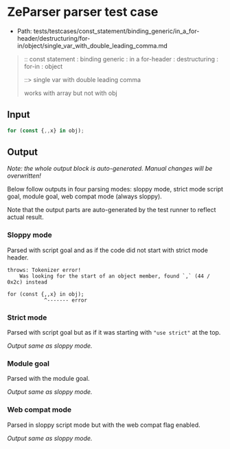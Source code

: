 # ZeParser parser test case

- Path: tests/testcases/const_statement/binding_generic/in_a_for-header/destructuring/for-in/object/single_var_with_double_leading_comma.md

> :: const statement : binding generic : in a for-header : destructuring : for-in : object
>
> ::> single var with double leading comma
>
> works with array but not with obj

## Input

`````js
for (const {,,x} in obj);
`````

## Output

_Note: the whole output block is auto-generated. Manual changes will be overwritten!_

Below follow outputs in four parsing modes: sloppy mode, strict mode script goal, module goal, web compat mode (always sloppy).

Note that the output parts are auto-generated by the test runner to reflect actual result.

### Sloppy mode

Parsed with script goal and as if the code did not start with strict mode header.

`````
throws: Tokenizer error!
    Was looking for the start of an object member, found `,` (44 / 0x2c) instead

for (const {,,x} in obj);
            ^------- error
`````

### Strict mode

Parsed with script goal but as if it was starting with `"use strict"` at the top.

_Output same as sloppy mode._

### Module goal

Parsed with the module goal.

_Output same as sloppy mode._

### Web compat mode

Parsed in sloppy script mode but with the web compat flag enabled.

_Output same as sloppy mode._
